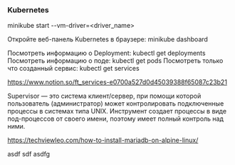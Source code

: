 ### Kubernetes


minikube start --vm-driver=<driver_name>

Откройте веб-панель Kubernetes в браузере: minikube dashboard

Посмотреть информацию о Deployment: kubectl get deployments
Посмотреть информацию о поде: kubectl get pods
Посмотреть только что созданный сервис: kubectl get services

https://www.notion.so/ft_services-e0700a527d0d45039388f65087c23b21


Supervisor — это система клиент/сервер, при помощи которой пользователь (администратор) может контролировать подключенные процессы в системах типа UNIX. Инструмент создает процессы в виде под-процессов от своего имени, поэтому имеет полный контроль над ними.


https://techviewleo.com/how-to-install-mariadb-on-alpine-linux/


asdf
sdf
asdfg
